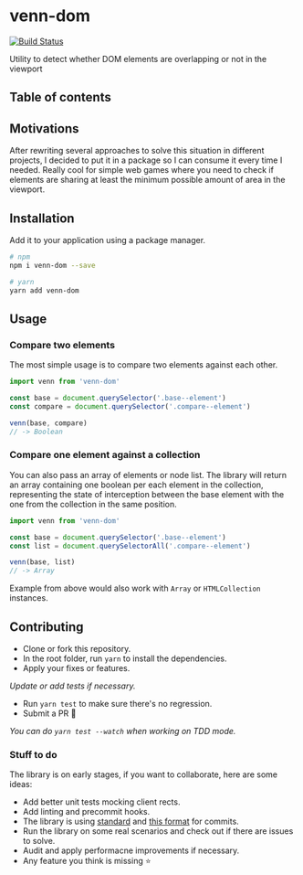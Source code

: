 # venn-dom

[![Build Status](https://travis-ci.org/jeremenichelli/venn-dom.svg?branch=master)](https://travis-ci.org/jeremenichelli/venn-dom)

Utility to detect whether DOM elements are overlapping or not in the viewport 


## Table of contents


## Motivations

After rewriting several approaches to solve this situation in different projects, I decided to put it in a package so I can consume it every time I needed. Really cool for simple web games where you need to check if elements are sharing at least the minimum possible amount of area in the viewport.


## Installation

Add it to your application using a package manager.

```sh
# npm
npm i venn-dom --save

# yarn
yarn add venn-dom
```

## Usage

### Compare two elements

The most simple usage is to compare two elements against each other.

```js
import venn from 'venn-dom'

const base = document.querySelector('.base--element')
const compare = document.querySelector('.compare--element')

venn(base, compare)
// -> Boolean
```

### Compare one element against a collection

You can also pass an array of elements or node list. The library will return an array containing one boolean per each element in the collection, representing the state of interception between the base element with the one from the collection in the same position.

```js
import venn from 'venn-dom'

const base = document.querySelector('.base--element')
const list = document.querySelectorAll('.compare--element')

venn(base, list)
// -> Array
```

Example from above would also work with `Array` or `HTMLCollection` instances.

## Contributing

- Clone or fork this repository.
- In the root folder, run `yarn` to install the dependencies.
- Apply your fixes or features.

_Update or add tests if necessary._

- Run `yarn test` to make sure there's no regression.
- Submit a PR 🎉

_You can do `yarn test --watch` when working on TDD mode._

### Stuff to do

The library is on early stages, if you want to collaborate, here are some ideas:

- Add better unit tests mocking client rects.
- Add linting and precommit hooks.
 - The library is using [standard](https://github.com/standard/standard) and [this format](https://conventionalcommits.org/) for commits.
- Run the library on some real scenarios and check out if there are issues to solve.
- Audit and apply performacne improvements if necessary.
- Any feature you think is missing ⭐️
